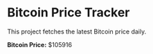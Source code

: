 # Bitcoin Price Tracker

This project fetches the latest Bitcoin price daily.

**Bitcoin Price:** $105916
